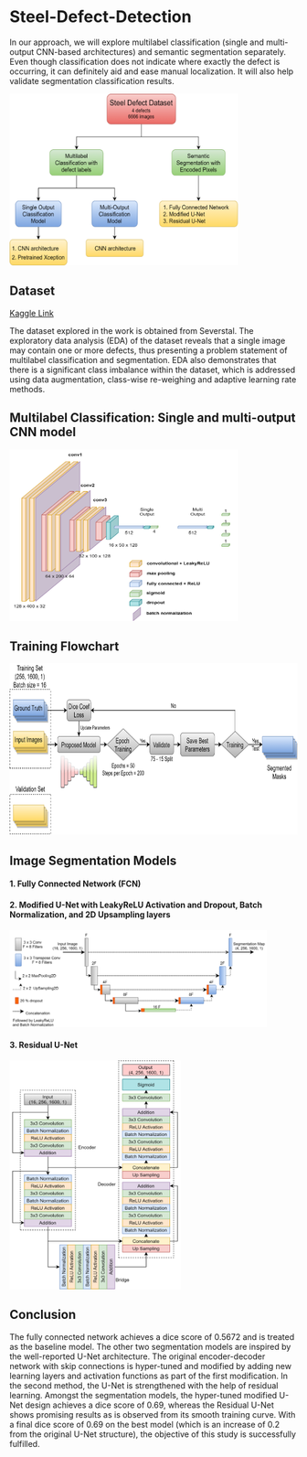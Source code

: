 # Steel-Defect-Detection
In our approach, we will explore multilabel classification (single and multi-output CNN-based architectures) and semantic segmentation separately. Even though classification does not indicate where exactly the defect is occurring, it can definitely aid and ease manual localization. It will also help validate segmentation classification results.

<img src="https://github.com/Sakshee5/Steel-Defect-Detection/blob/main/Images/Fig%201.png" width="400" height="300">

## Dataset
[Kaggle Link](https://www.kaggle.com/c/severstal-steel-defect-detection/data)

The dataset explored in the work is obtained from Severstal. The exploratory data analysis (EDA) of the dataset reveals that a single image may contain one or more defects, thus presenting a problem statement of multilabel classification and segmentation. EDA also demonstrates that there is a significant class imbalance within the dataset, which is addressed using data augmentation, class-wise re-weighing and adaptive learning rate methods.

## Multilabel Classification: Single and multi-output CNN model
<img src="https://github.com/Sakshee5/Steel-Defect-Detection/blob/main/Images/Fig%205.png" width="400" height="300">

## Training Flowchart
<img src="https://github.com/Sakshee5/Steel-Defect-Detection/blob/main/Images/Fig%206.png" width="600" height="300">

## Image Segmentation Models
#### 1. Fully Connected Network (FCN)

#### 2. Modified U-Net with LeakyReLU Activation and Dropout, Batch Normalization, and 2D Upsampling layers
<img src="https://github.com/Sakshee5/Steel-Defect-Detection/blob/main/Images/Fig%208.png" width="450" height="170">

#### 3. Residual U-Net 
<img src="https://github.com/Sakshee5/Steel-Defect-Detection/blob/main/Images/Fig%2011.png" width="300" height="400">

## Conclusion
The fully connected network achieves a dice score of 0.5672 and is treated as the baseline model. The other two segmentation models are inspired by the well-reported U-Net architecture. The original encoder-decoder network with skip connections is hyper-tuned and modified by adding new learning layers and activation functions as part of the first modification. In the second method, the U-Net is strengthened with the help of residual learning. Amongst the segmentation models, the hyper-tuned modified U-Net design achieves a dice score of 0.69, whereas the Residual U-Net shows promising results as is observed from its smooth training curve. With a final dice score of 0.69 on the best model (which is an increase of 0.2 from the original U-Net structure), the objective of this study is successfully fulfilled.


